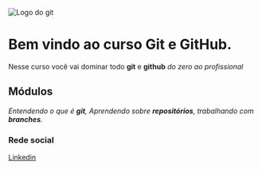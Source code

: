![Logo do git](https://sujeitoprogramador.com/wp-content/uploads/2021/04/gitimage.png)

# Bem vindo ao curso Git e GitHub.

Nesse curso você vai dominar todo **git** e **github** _do zero ao profissional_

## Módulos
_Entendendo o que é **git**, Aprendendo sobre **repositórios**, trabalhando com **branches**._

### Rede social

[Linkedin](https://www.linkedin.com/in/wevertoncosta/)